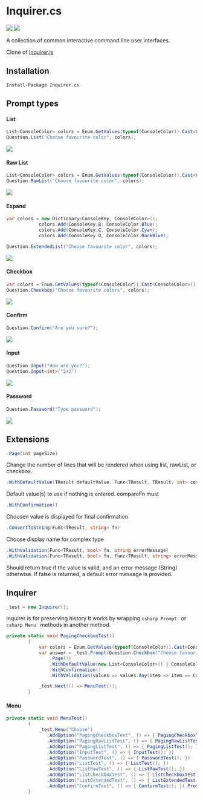 [build]:     https://ci.appveyor.com/project/agolaszewski/inquirer-cs
[build-img]: https://img.shields.io/appveyor/ci/agolaszewski/inquirer-cs.svg
[nuget-img]: https://img.shields.io/nuget/v/Inquirer.cs.svg
[nuget]:     https://www.nuget.org/packages/Inquirer.cs/

[checkbox-img]: Assets/Screenshots/checkbox.png
[confirm-img]: Assets/Screenshots/confirm.PNG
[extended-img]: Assets/Screenshots/extended.png
[input-img]: Assets/Screenshots/input.png
[list-img]: Assets/Screenshots/list.png
[password-img]: Assets/Screenshots/password.PNG
[rawlist-img]: Assets/Screenshots/rawlist.png

Inquirer.cs
===========

[![][build-img]][build]
[![][nuget-img]][nuget]

A collection of common interactive command line user interfaces.

Clone of [Inquirer.js](https://github.com/SBoudrias/Inquirer.js)

## Installation

```shell
Install-Package Inquirer.cs
```

## Prompt types

#### List

```csharp
List<ConsoleColor> colors = Enum.GetValues(typeof(ConsoleColor)).Cast<ConsoleColor>().ToList();
Question.List("Choose favourite color", colors);
```
![][list-img]

#### Raw List
```csharp
List<ConsoleColor> colors = Enum.GetValues(typeof(ConsoleColor)).Cast<ConsoleColor>().ToList();
Question.RawList("Choose favourite color", colors);
```
![][rawlist-img]

#### Expand
```csharp
var colors = new Dictionary<ConsoleKey, ConsoleColor>();
            colors.Add(ConsoleKey.B, ConsoleColor.Blue);
            colors.Add(ConsoleKey.C, ConsoleColor.Cyan);
            colors.Add(ConsoleKey.D, ConsoleColor.DarkBlue);

Question.ExtendedList("Choose favourite color", colors);
```
![][extended-img]

#### Checkbox
```csharp
var colors = Enum.GetValues(typeof(ConsoleColor)).Cast<ConsoleColor>().ToList();
Question.Checkbox("Choose favourite colors", colors);
```
![][checkbox-img]

#### Confirm
```csharp
Question.Confirm("Are you sure?");
```
![][confirm-img]

#### Input
```csharp
Question.Input("How are you?");
Question.Input<int>("2+2")
```
![][input-img]

#### Password
```csharp
Question.Password("Type password");
```
![][password-img]

## Extensions

```csharp
.Page(int pageSize)
```
Change the number of lines that will be rendered when using list, rawList, or checkbox.

```csharp
.WithDefaultValue(TResult defaultValue, Func<TResult, TResult, int> compareFn = null)
```
Default value(s) to use if nothing is entered.
compareFn must

```csharp
.WithConfirmation()
```
Choosen value is displayed for final confirmation

```csharp
.ConvertToString(Func<TResult, string> fn)
```
Choose display name for complex type

```csharp
.WithValidation(Func<TResult, bool> fn, string errorMessage)
.WithValidation(Func<TResult, bool> fn, Func<TResult, string> errorMessageFn)
```
Should return true if the value is valid, and an error message (String) otherwise. If false is returned, a default error message is provided.

## Inquirer

```csharp
_test = new Inquirer();
```
Inquirer is for preserving history
It works by wrapping  ```csharp Prompt ``` or ```csharp Menu ``` methods in another method.

```csharp
private static void PagingCheckboxTest()
        {
            var colors = Enum.GetValues(typeof(ConsoleColor)).Cast<ConsoleColor>().ToList();
            var answer = _test.Prompt(Question.Checkbox("Choose favourite colors", colors)
                .Page(3)
                .WithDefaultValue(new List<ConsoleColor>() { ConsoleColor.Black, ConsoleColor.DarkGray })
                .WithConfirmation()
                .WithValidation(values => values.Any(item => item == ConsoleColor.Black), "Choose black"));

            _test.Next(() => MenuTest());
        }
```


#### Menu

```csharp
private static void MenuTest()
        {
            _test.Menu("Choose")
               .AddOption("PagingCheckboxTest", () => { PagingCheckboxTest(); })
               .AddOption("PagingRawListTest", () => { PagingRawListTest(); })
               .AddOption("PagingListTest", () => { PagingListTest(); })
               .AddOption("InputTest", () => { InputTest(); })
               .AddOption("PasswordTest", () => { PasswordTest(); })
               .AddOption("ListTest", () => { ListTest(); })
               .AddOption("ListRawTest", () => { ListRawTest(); })
               .AddOption("ListCheckboxTest", () => { ListCheckboxTest(); })
               .AddOption("ListExtendedTest", () => { ListExtendedTest(); })
               .AddOption("ConfirmTest", () => { ConfirmTest(); }).Prompt();
        }
```


